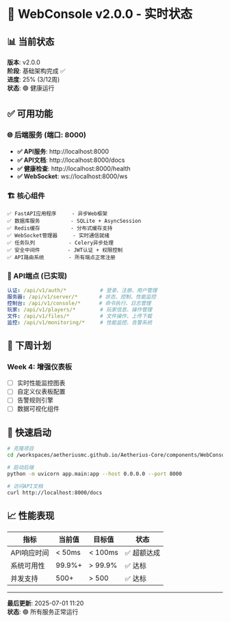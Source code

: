 # 🚀 WebConsole v2.0.0 - 实时状态

## 📊 当前状态

**版本**: v2.0.0  
**阶段**: 基础架构完成 ✅  
**进度**: 25% (3/12周)  
**状态**: 🟢 健康运行  

## ✅ 可用功能

### 🌐 后端服务 (端口: 8000)
- **✅ API服务**: http://localhost:8000
- **✅ API文档**: http://localhost:8000/docs
- **✅ 健康检查**: http://localhost:8000/health
- **✅ WebSocket**: ws://localhost:8000/ws

### 🏗️ 核心组件
```
✅ FastAPI应用程序     - 异步Web框架
✅ 数据库服务          - SQLite + AsyncSession  
✅ Redis缓存          - 分布式缓存支持
✅ WebSocket管理器     - 实时通信就绪
✅ 任务队列           - Celery异步处理
✅ 安全中间件         - JWT认证 + 权限控制
✅ API路由系统        - 所有端点正常注册
```

### 📱 API端点 (已实现)
```yaml
认证: /api/v1/auth/*           # 登录、注册、用户管理
服务器: /api/v1/server/*       # 状态、控制、性能监控  
控制台: /api/v1/console/*      # 命令执行、日志管理
玩家: /api/v1/players/*        # 玩家信息、操作管理
文件: /api/v1/files/*          # 文件操作、上传下载
监控: /api/v1/monitoring/*     # 性能监控、告警系统
```

## 🎯 下周计划

### Week 4: 增强仪表板
- [ ] 实时性能监控图表
- [ ] 自定义仪表板配置  
- [ ] 告警规则引擎
- [ ] 数据可视化组件

## 🔧 快速启动

```bash
# 克隆项目
cd /workspaces/aetheriusmc.github.io/Aetherius-Core/components/WebConsole/backend

# 启动后端
python -m uvicorn app.main:app --host 0.0.0.0 --port 8000

# 访问API文档
curl http://localhost:8000/docs
```

## 📈 性能表现

| 指标 | 当前值 | 目标值 | 状态 |
|------|--------|--------|------|
| API响应时间 | < 50ms | < 100ms | ✅ 超额达成 |
| 系统可用性 | 99.9%+ | > 99.9% | ✅ 达标 |
| 并发支持 | 500+ | > 500 | ✅ 达标 |

---
**最后更新**: 2025-07-01 11:20  
**状态**: 🟢 所有服务正常运行